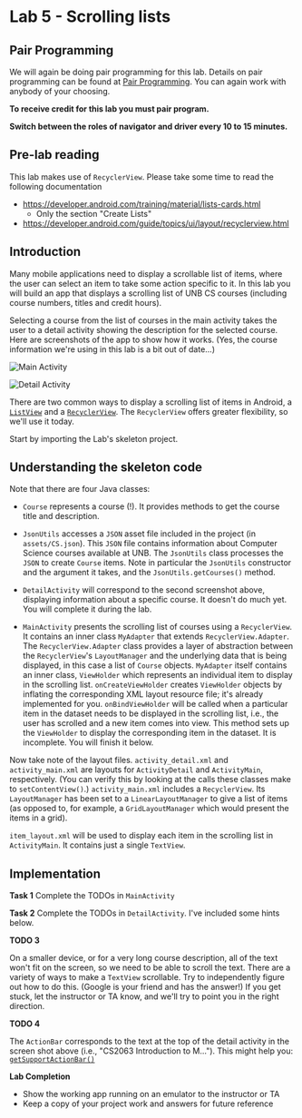 # Lab 5 - Scrolling lists

## Pair Programming

We will again be doing pair programming for this lab.  Details on pair programming can be found at [Pair Programming](../docs/PAIR_PROGRAMMING.md).  You can again work with anybody of your choosing.

**To receive credit for this lab you must pair program.**

**Switch between the roles of navigator and driver every 10 to 15
minutes.**

## Pre-lab reading

This lab makes use of `RecyclerView`.  Please take some time to read the following documentation
* https://developer.android.com/training/material/lists-cards.html
  * Only the section "Create Lists"
* https://developer.android.com/guide/topics/ui/layout/recyclerview.html

## Introduction

Many mobile applications need to display a scrollable list of items, where the user can select an item to take some action specific to it. In this lab you will build an app that displays a scrolling list of UNB CS courses (including course numbers, titles and credit hours).

Selecting a course from the list of courses in the main activity takes the user to a detail activity showing the description for the selected course. Here are screenshots of the app to show how it works. (Yes, the course information we're using in this lab is a bit out of date...)

![Main Activity](https://i.imgur.com/8vQZmXf.png?1)

![Detail Activity](https://i.imgur.com/qaqnSXb.png?1)

There are two common ways to display a scrolling list of items in Android, a
[`ListView`](https://developer.android.com/guide/topics/ui/layout/listview.html)
and a [`RecyclerView`](https://developer.android.com/guide/topics/ui/layout/recyclerview.html). The `RecyclerView` offers greater flexibility, so we'll use it today.

Start by importing the Lab's skeleton project.

## Understanding the skeleton code

Note that there are four Java classes:

* `Course` represents a course (!). It provides methods to get the course title and description.

* `JsonUtils` accesses a ```JSON``` asset file included in the project (in ```assets/CS.json```). This ```JSON``` file contains information about Computer Science courses available at UNB. The ```JsonUtils``` class processes the ```JSON``` to create ```Course``` items. Note in particular the ```JsonUtils``` constructor and the argument it takes, and the ```JsonUtils.getCourses()``` method.

* `DetailActivity` will correspond to the second screenshot above, displaying information about a specific course. It doesn't do much yet. You will complete it during the lab.

* `MainActivity` presents the scrolling list of courses using a `RecyclerView`. It contains an inner class `MyAdapter` that extends `RecyclerView.Adapter`. The `RecyclerView.Adapter` class provides a layer of abstraction between the `RecyclerView`'s `LayoutManager` and the underlying data that is being displayed, in this case a list of `Course` objects. `MyAdapter` itself contains an inner class, `ViewHolder` which represents an individual item to display in the scrolling list. `onCreateViewHolder` creates `ViewHolder` objects by inflating the corresponding XML layout resource file; it's already implemented for you. `onBindViewHolder` will be called when a particular item in the dataset needs to be displayed in the scrolling list, i.e., the user has scrolled and a new item comes into view. This method sets up the `ViewHolder` to display the corresponding item in the dataset. It is incomplete. You will finish it below.

Now take note of the layout files. `activity_detail.xml` and `activity_main.xml` are layouts for `ActivityDetail` and `ActivityMain`, respectively. (You can verify this by looking at the calls these classes make to `setContentView()`.) `activity_main.xml` includes a `RecyclerView`. Its `LayoutManager` has been set to a `LinearLayoutManager` to give a list of items (as opposed to, for example, a `GridLayoutManager` which would present the items in a grid).

`item_layout.xml` will be used to display each item in the scrolling list in `ActivityMain`. It contains just a single `TextView`.

## Implementation

**Task 1**
Complete the TODOs in `MainActivity`

**Task 2**
Complete the TODOs in `DetailActivity`. I've included some hints below.

**TODO 3** 

On a smaller device, or for a very long course description, all of the text won't fit on the screen, so we need to be able to scroll the text. There are a variety of ways to make a `TextView` scrollable. Try to independently figure out how to do this. (Google is your friend and has the answer!) If you get stuck, let the instructor or TA know, and we'll try to point you in the right direction.

**TODO 4**

The `ActionBar` corresponds to the text at the top of the detail activity in the screen shot above (i.e., "CS2063 Introduction to M..."). This might help you: [```getSupportActionBar()```](http://developer.android.com/reference/android/support/v7/app/AppCompatActivity.html#getSupportActionBar%28%29)


**Lab Completion**

* Show the working app running on an emulator to the instructor or TA
* Keep a copy of your project work and answers for future reference

